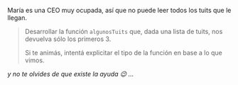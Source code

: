 María es una CEO muy ocupada, así que no puede leer todos los tuits que le llegan. 

> Desarrollar la función `algunosTuits` que, dada una lista de tuits, nos devuelva sólo los primeros 3. 
>
> Si te animás, intentá explicitar el tipo de la función en base a lo que vimos. 

_y no te olvides de que existe la ayuda :wink: ..._